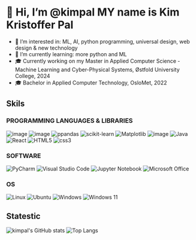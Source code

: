 # 👋 Hi, I’m @kimpal MY name is Kim Kristoffer Pal
- 👀 I’m interested in: ML, AI, python programming, universal design, web design & new technology
- 🌱 I’m currently learning: more python and ML
- 🎓 Currently working on my Master in Applied Computer Science - Machine Learning and Cyber-Physical Systems, Østfold University College, 2024
- 🎓 Bachelor in Applied Computer Technology, OsloMet, 2022
<!--- - 💞️ I’m looking to collaborate on ... -->
<!--- - 📫 How to reach me ... -->

## Skils
<!--- FOR MORE BADGES: https://hendrasob.github.io/badges/ and https://github.com/Ileriayo/markdown-badges  -->
### PROGRAMMING LANGUAGES & LIBRARIES
![image](https://img.shields.io/badge/Python-FFD43B?style=for-the-badge&logo=python&logoColor=blue)
![image](https://img.shields.io/badge/Numpy-777BB4?style=for-the-badge&logo=numpy&logoColor=white)
![ppandas](https://img.shields.io/badge/Pandas-2C2D72?style=for-the-badge&logo=pandas&logoColor=white)
![scikit-learn](https://img.shields.io/badge/scikit--learn-%23F7931E.svg?style=for-the-badge&logo=scikit-learn&logoColor=white)
![Matplotlib](https://img.shields.io/badge/Matplotlib-%23ffffff.svg?style=for-the-badge&logo=Matplotlib&logoColor=black)
![image](https://img.shields.io/badge/JavaScript-323330?style=for-the-badge&logo=javascript&logoColor=F7DF1E)
![Java](https://img.shields.io/badge/java-%23ED8B00.svg?style=for-the-badge&logo=java&logoColor=white)
![React](https://img.shields.io/badge/React-20232A?style=for-the-badge&logo=react&logoColor=61DAFB)
![HTML5](https://img.shields.io/badge/HTML5-E34F26?style=for-the-badge&logo=html5&logoColor=white)
![css3](https://img.shields.io/badge/CSS3-1572B6?style=for-the-badge&logo=css3&logoColor=white)
### SOFTWARE
![PyCharm](https://img.shields.io/badge/pycharm-143?style=for-the-badge&logo=pycharm&logoColor=black&color=black&labelColor=green)
![Visual Studio Code](https://img.shields.io/badge/Visual%20Studio%20Code-0078d7.svg?style=for-the-badge&logo=visual-studio-code&logoColor=white)
![Jupyter Notebook](https://img.shields.io/badge/jupyter-%23FA0F00.svg?style=for-the-badge&logo=jupyter&logoColor=white)
![Microsoft Office](https://img.shields.io/badge/Microsoft_Office-D83B01?style=for-the-badge&logo=microsoft-office&logoColor=white)
### OS
![Linux](https://img.shields.io/badge/Linux-FCC624?style=for-the-badge&logo=linux&logoColor=black)
![Ubuntu](https://img.shields.io/badge/Ubuntu-E95420?style=for-the-badge&logo=ubuntu&logoColor=white)
![Windows](https://img.shields.io/badge/Windows-0078D6?style=for-the-badge&logo=windows&logoColor=white)
![Windows 11](https://img.shields.io/badge/Windows%2011-%230079d5.svg?style=for-the-badge&logo=Windows%2011&logoColor=white)

## Statestic
<!--https://github.com/anuraghazra/github-readme-stats -->
![kimpal's GitHub stats](https://github-readme-stats.vercel.app/api?username=kimpal&show_icons=true&theme=onedark)
![Top Langs](https://github-readme-stats.vercel.app/api/top-langs/?username=kimpal&layout=compact&theme=onedark)
<!--![Top Langs](https://github-readme-stats.vercel.app/api/top-langs/?username=kimpal&langs_count=8&theme=onedark)-->
<!---
kimpal/kimpal is a ✨ special ✨ repository because its `README.md` (this file) appears on your GitHub profile.
You can click the Preview link to take a look at your changes.
--->

<!---
### PROJECTS
### WORK EXPERIENCE
### EDUCATION
- Master
- Bacheloer
#### Social
-->
